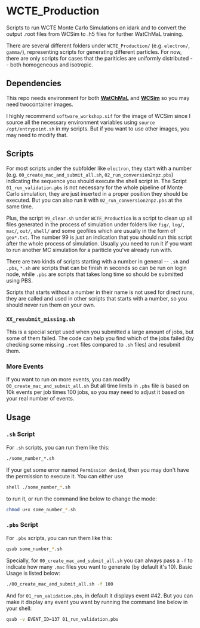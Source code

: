 # WCTE_Production
Scripts to run WCTE Monte Carlo Simulations on idark and to convert the output .root files from WCSim to .h5 files for further WatChMaL training.

There are several different folders under `WCTE_Production/` (e.g. `electron/`, `gamma/`), representing scripts for generating different particles. For now, there are only scripts for cases that the pariticles are uniformly distributed -- both homogeneous and isotropic.


## Dependencies
This repo needs environment for both [**WatChMaL**](https://github.com/WatChMaL/WatChMaL) and [**WCSim**](https://github.com/WCSim/WCSim) so you may need twocontainer images.

I highly recommend `software_workshop.sif` for the image of WCSim since I source all the necessary environment variables using `source /opt/entrypoint.sh` in my scripts. But if you want to use other images, you may need to modify that.


## Scripts
For most scripts under the subfolder like `electron`, they start with a number (e.g. `00_create_mac_and_submit_all.sh`, `02_run_conversion2npz.pbs`) indicating the sequence you should execute the shell script in. The Script `01_run_validation.pbs` is not necessary for the whole pipeline of Monte Carlo simulation, they are just inserted in a proper position they should be executed. But you can also run it with `02_run_conversion2npz.pbs` at the same time.

Plus, the script `99_clear.sh` under `WCTE_Production` is a script to clean up all files generated in the process of simulation under folders like `fig/`, `log/`, `mac/`, `out/`, `shell/` and some geofiles which are usually in the form of `geo*.txt`. The number 99 is just an indication that you should run this script after the whole process of simulation. Usually you need to run it if you want to run another MC simulation for a pariticle you've already run with.

There are two kinds of scripts starting with a number in general -- `.sh` and `.pbs`, `*.sh` are scripts that can be finish in seconds so can be run on login node, while `.pbs` are scripts that takes long time so should be submitted using PBS.

Scripts that starts without a number in their name is not used for direct runs, they are called and used in other scripts that starts with a number, so you should never run them on your own.

### `XX_resubmit_missing.sh`
This is a special script used when you submitted a large amount of jobs, but some of them failed. The code can help you find which of the jobs failed (by checking some missing `.root` files compared to `.sh` files) and resubmit them.


### More Events
If you want to run on more events, you can modify `00_create_mac_and_submit_all.sh` But all time limits in `.pbs` file is based on 10k events per job times 100 jobs, so you may need to adjust it based on your real number of events.

## Usage
### `.sh` Script
For `.sh` scripts, you can run them like this:
```bash
./some_number_*.sh
```

If your get some error named `Permission denied`, then you may don't have the permission to execute it. You can either use

```bash
shell ./some_number_*.sh

```
to run it, or run the command line below to change the mode:

```bash
chmod u+x some_number_*.sh
```

### `.pbs` Script
For `.pbs` scripts, you can run them like this:
```bash
qsub some_number_*.sh
```

Specially, for `00_create_mac_and_submit_all.sh` you can always pass a `-f` to indicate how many `.mac` files you want to generate (by default it's 10). Basic Usage is listed below:

```bash
./00_create_mac_and_submit_all.sh -f 100
```

And for `01_run_validation.pbs`, in default it displays event #42. But you can make it display any event you want by running the command line below in your shell:
```bash
qsub -v EVENT_ID=137 01_run_validation.pbs
```



